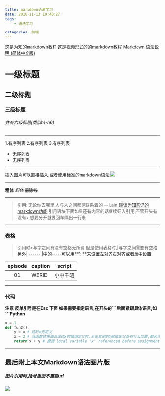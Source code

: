 ```yaml
---
title: markdown语法学习
date: 2018-11-13 19:40:27
tags: 
	- 语法学习

categories: 前端
---
```

[这是为知的markdown教程](http://www.wiz.cn/feature-markdown.html)
[这是视频形式的的markdown教程](https://www.bilibili.com/video/av17653359/?p=11)
[Markdown 语法说明 (简体中文版)](https://www.appinn.com/markdown/#link)

# 一级标题
## 二级标题
### 三级标题
###### 共有六级标题(类似h1-h6)
<!-- more -->
---

1.有序列表
2.有序列表
3.有序列表

* 无序列表
* 无序列表

---

插入图片可以直接插入,或者使用标准的markdown语法
![](http://cdn.wiz.cn/wp-content/uploads/2015/06/wiz_logo.png)

---

**粗体**
*斜体*
~~删除线~~

---

>引用:
无论你去哪里,人与人之间都是联系着的 -- Lain
[谈谈为知笔记的 markdown功能](url:https://sspai.com/post/37275)
引用语块下面如果还有内容的话继续归入引用,不管开头有没有\>,想要分开就要回车隔出一行来

---

### 表格
> 引用时\>与字之间有没有空格无所谓
但是使用表格时,\|与字之间需要有空格
[另外\| ------ \|中的-----可以用**':'**来设置左对齐右对齐或者居中设置](url:https://www.jianshu.com/p/2df05f279331)

| episode | caption | script |
| :-----------: | --------- | -------- |
|      01   | WERID | 小中千昭 |

---

### 代码  
**注意 反单引号是在Esc 下面**
**如果需要指定语言,在开头的\`\`\`后面紧跟具体语言,如\`\`\`Python**
```python
x = 1
def fun2():
    y = x # 这时x无定义
    x = 2 # 当函数体里面出现过x的赋值定义时,无论其他的x赋值定义处在什么位置,都必须把这个x当做局部变量,否则下面再用到x的时候会出现不知道到底用全局变量还是局部变量的矛盾.
    return x + y # 报错 local variable 'x' referenced before assignment
```

---

## **最后附上本文Markdown语法图片版**
##### 图片引用时,括号里面不需要url
![](http://lainundalice.oss-cn-beijing.aliyuncs.com/18-12-13/47060015.jpg)